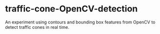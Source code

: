 # traffic-cone-OpenCV-detection
An experiment using contours and bounding box features from OpenCV to detect traffic cones in real time.
